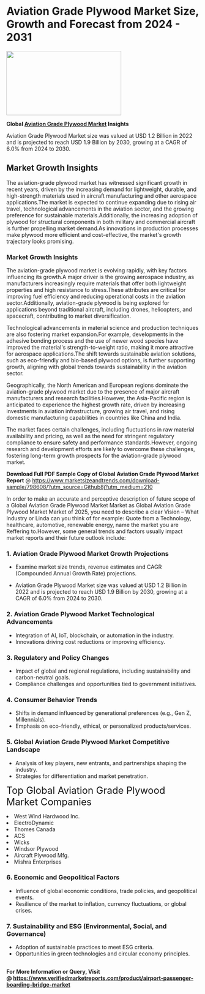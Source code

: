 <H1>Aviation Grade Plywood Market Size, Growth and Forecast from 2024 - 2031</H1><img class="aligncenter size-medium wp-image-584254" src="https://thirdeyenews.in/wp-content/uploads/2024/09/Global-Market-Research-300x168.jpeg" alt="" width="300" height="168" /><p><strong>Global&nbsp;<a href="https://www.marketsizeandtrends.com/download-sample/798608/?utm_source=Github8j?utm_medium=210">Aviation Grade Plywood Market</a> Insights</strong></p><p>Aviation Grade Plywood Market size was valued at USD 1.2 Billion in 2022 and is projected to reach USD 1.9 Billion by 2030, growing at a CAGR of 6.0% from 2024 to 2030.</p><p><h2>Market Growth Insights</h2> <p>The aviation-grade plywood market has witnessed significant growth in recent years, driven by the increasing demand for lightweight, durable, and high-strength materials used in aircraft manufacturing and other aerospace applications.The market is expected to continue expanding due to rising air travel, technological advancements in the aviation sector, and the growing preference for sustainable materials.Additionally, the increasing adoption of plywood for structural components in both military and commercial aircraft is further propelling market demand.As innovations in production processes make plywood more efficient and cost-effective, the market's growth trajectory looks promising.</p> <h3>Market Growth Insights</h3> <p>The aviation-grade plywood market is evolving rapidly, with key factors influencing its growth.A major driver is the growing aerospace industry, as manufacturers increasingly require materials that offer both lightweight properties and high resistance to stress.These attributes are critical for improving fuel efficiency and reducing operational costs in the aviation sector.Additionally, aviation-grade plywood is being explored for applications beyond traditional aircraft, including drones, helicopters, and spacecraft, contributing to market diversification.</p> <p>Technological advancements in material science and production techniques are also fostering market expansion.For example, developments in the adhesive bonding process and the use of newer wood species have improved the material's strength-to-weight ratio, making it more attractive for aerospace applications.The shift towards sustainable aviation solutions, such as eco-friendly and bio-based plywood options, is further supporting growth, aligning with global trends towards sustainability in the aviation sector.</p> <p>Geographically, the North American and European regions dominate the aviation-grade plywood market due to the presence of major aircraft manufacturers and research facilities.However, the Asia-Pacific region is anticipated to experience the highest growth rate, driven by increasing investments in aviation infrastructure, growing air travel, and rising domestic manufacturing capabilities in countries like China and India.</p> <p>The market faces certain challenges, including fluctuations in raw material availability and pricing, as well as the need for stringent regulatory compliance to ensure safety and performance standards.However, ongoing research and development efforts are likely to overcome these challenges, fostering long-term growth prospects for the aviation-grade plywood market.</p> <p><span class=""><strong>Download Full PDF Sample Copy of Global Aviation Grade Plywood Market Report</strong> @ <a href="https://www.marketsizeandtrends.com/download-sample/798608/?utm_source=Github8j?utm_medium=210" target="_blank">https://www.marketsizeandtrends.com/download-sample/798608/?utm_source=Github8j?utm_medium=210</a></span></p><p>In order to make an accurate and perceptive description of future scope of a Global&nbsp;Aviation Grade Plywood Market Market as Global&nbsp;Aviation Grade Plywood Market Market of 2025, you need to describe a clear Vision &ndash; What Industry or Linda can you think of for example: Quote from a Technology, healthcare, automotive, renewable energy, name the market you are Reffering to.However, some general trends and factors usually impact market reports and their future outlook include:</p><h3>1.&nbsp;<strong>Aviation Grade Plywood Market Growth Projections</strong></h3><ul><li>Examine market size trends, revenue estimates and CAGR (Compounded Annual Growth Rate) projections.</li><li><p>Aviation Grade Plywood Market size was valued at USD 1.2 Billion in 2022 and is projected to reach USD 1.9 Billion by 2030, growing at a CAGR of 6.0% from 2024 to 2030.</p></li></ul><h3>2.&nbsp;<strong>Aviation Grade Plywood Market Technological Advancements</strong></h3><ul><li>Integration of AI, IoT, blockchain, or automation in the industry.</li><li>Innovations driving cost reductions or improving efficiency.</li></ul><h3>3.&nbsp;<strong>Regulatory and Policy Changes</strong></h3><ul><li>Impact of global and regional regulations, including sustainability and carbon-neutral goals.</li><li>Compliance challenges and opportunities tied to government initiatives.</li></ul><h3>4.&nbsp;<strong>Consumer Behavior Trends</strong></h3><ul><li>Shifts in demand influenced by generational preferences (e.g., Gen Z, Millennials).</li><li>Emphasis on eco-friendly, ethical, or personalized products/services.</li></ul><h3>5.&nbsp;<strong>Global Aviation Grade Plywood Market Competitive Landscape</strong></h3><ul><li>Analysis of key players, new entrants, and partnerships shaping the industry.</li><li>Strategies for differentiation and market penetration.</li></ul><p data-pm-slice="1 1 []"><span style="color: inherit; font-family: inherit; font-size: 25px;">Top Global Aviation Grade Plywood Market Companies</span></p><div class="" data-test-id=""><p><li>West Wind Hardwood Inc.</li><li> ElectroDynamic</li><li> Thomes Canada</li><li> ACS</li><li> Wicks</li><li> Windsor Plywood</li><li> Aircraft Plywood Mfg.</li><li> Mishra Enterprises</li></p></div><h3>6.&nbsp;<strong>Economic and Geopolitical Factors</strong></h3><ul><li>Influence of global economic conditions, trade policies, and geopolitical events.</li><li>Resilience of the market to inflation, currency fluctuations, or global crises.</li></ul><h3>7.&nbsp;<strong>Sustainability and ESG (Environmental, Social, and Governance)</strong></h3><ul><li>Adoption of sustainable practices to meet ESG criteria.</li><li>Opportunities in green technologies and circular economy principles.</li></ul><h2><strong style="font-size: 14px;">For More Information or Query, Visit @&nbsp;</strong><a style="background-color: #ffffff; font-size: 14px;" href="https://www.marketsizeandtrends.com/report/aviation-grade-plywood-market/" target="_blank">https://www.verifiedmarketreports.com/product/airport-passenger-boarding-bridge-market</a></h2>